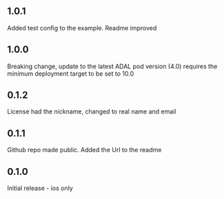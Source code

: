 ## 1.0.1

Added test config to the example. Readme improved

## 1.0.0

Breaking change, update to the latest ADAL pod version (4.0) requires the minimum deployment target to be set to 10.0

## 0.1.2

License had the nickname, changed to real name and email

## 0.1.1

Github repo made public. Added the Url to the readme

## 0.1.0

Initial release - ios only
